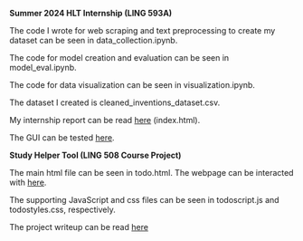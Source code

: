 
**Summer 2024 HLT Internship (LING 593A)**

The code I wrote for web scraping and text preprocessing to create my dataset can be seen in data_collection.ipynb.

The code for model creation and evaluation can be seen in model_eval.ipynb.

The code for data visualization can be seen in visualization.ipynb.

The dataset I created is cleaned_inventions_dataset.csv.

My internship report can be read [here](https://ashwinr136.github.io/HLT-Internship/index.html) (index.html).

The GUI can be tested [here](https://ashwinr136-hlt-internship.streamlit.app/).

**Study Helper Tool (LING 508 Course Project)**

The main html file can be seen in todo.html. The webpage can be interacted with [here](https://ashwinr136.github.io/HLT-Internship/todo.html).

The supporting JavaScript and css files can be seen in todoscript.js and todostyles.css, respectively.

The project writeup can be read [here](https://ashwinr136.github.io/HLT-Internship/todolist.html)





